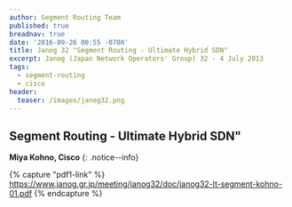```yaml
---
author: Segment Routing Team
published: true
breadnav: true
date: '2016-09-26 00:55 -0700'
title: Janog 32 "Segment Routing - Ultimate Hybrid SDN"
excerpt: Janog (Japan Network Operators' Group) 32 - 4 July 2013
tags:
  - segment-routing
  - cisco
header:
  teaser: /images/janog32.png
---
```


## Segment Routing - Ultimate Hybrid SDN"

**Miya Kohno, Cisco**
{: .notice--info}  

{% capture "pdf1-link" %}
https://www.janog.gr.jp/meeting/janog32/doc/janog32-lt-segment-kohno-01.pdf
{% endcapture %}

<div id="pdf1"></div>
<script>
        PDFObject.embed("{{ pdf1-link }}",
                        "#pdf1",
                        {height: "500px"});
</script>
